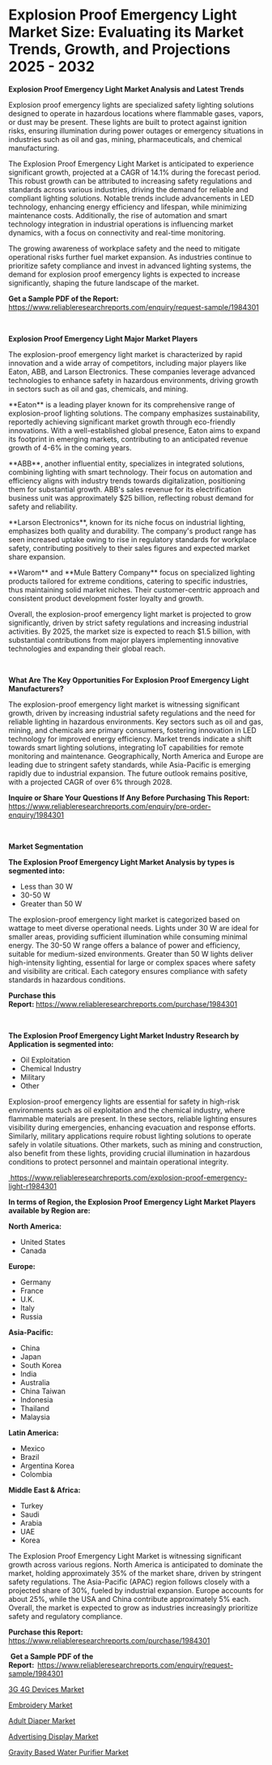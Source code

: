 <p><h1>Explosion Proof Emergency Light Market Size: Evaluating its Market Trends, Growth, and Projections 2025 - 2032</h1></p><p><strong>Explosion Proof Emergency Light Market Analysis and Latest Trends</strong></p>
<p><p>Explosion proof emergency lights are specialized safety lighting solutions designed to operate in hazardous locations where flammable gases, vapors, or dust may be present. These lights are built to protect against ignition risks, ensuring illumination during power outages or emergency situations in industries such as oil and gas, mining, pharmaceuticals, and chemical manufacturing.</p><p>The Explosion Proof Emergency Light Market is anticipated to experience significant growth, projected at a CAGR of 14.1% during the forecast period. This robust growth can be attributed to increasing safety regulations and standards across various industries, driving the demand for reliable and compliant lighting solutions. Notable trends include advancements in LED technology, enhancing energy efficiency and lifespan, while minimizing maintenance costs. Additionally, the rise of automation and smart technology integration in industrial operations is influencing market dynamics, with a focus on connectivity and real-time monitoring.</p><p>The growing awareness of workplace safety and the need to mitigate operational risks further fuel market expansion. As industries continue to prioritize safety compliance and invest in advanced lighting systems, the demand for explosion proof emergency lights is expected to increase significantly, shaping the future landscape of the market.</p></p>
<p><strong>Get a Sample PDF of the Report:&nbsp;</strong> <a href="https://www.reliableresearchreports.com/enquiry/request-sample/1984301?utm_campaign=10&utm_medium=2&utm_source=Github&utm_content=ia&utm_term=08022025&utm_id=explosion-proof-emergency-light">https://www.reliableresearchreports.com/enquiry/request-sample/1984301</a></p>
<p>&nbsp;</p>
<p><strong>Explosion Proof Emergency Light Major Market Players</strong></p>
<p><p>The explosion-proof emergency light market is characterized by rapid innovation and a wide array of competitors, including major players like Eaton, ABB, and Larson Electronics. These companies leverage advanced technologies to enhance safety in hazardous environments, driving growth in sectors such as oil and gas, chemicals, and mining.</p><p>**Eaton** is a leading player known for its comprehensive range of explosion-proof lighting solutions. The company emphasizes sustainability, reportedly achieving significant market growth through eco-friendly innovations. With a well-established global presence, Eaton aims to expand its footprint in emerging markets, contributing to an anticipated revenue growth of 4-6% in the coming years.</p><p>**ABB**, another influential entity, specializes in integrated solutions, combining lighting with smart technology. Their focus on automation and efficiency aligns with industry trends towards digitalization, positioning them for substantial growth. ABB's sales revenue for its electrification business unit was approximately $25 billion, reflecting robust demand for safety and reliability.</p><p>**Larson Electronics**, known for its niche focus on industrial lighting, emphasizes both quality and durability. The company's product range has seen increased uptake owing to rise in regulatory standards for workplace safety, contributing positively to their sales figures and expected market share expansion.</p><p>**Warom** and **Mule Battery Company** focus on specialized lighting products tailored for extreme conditions, catering to specific industries, thus maintaining solid market niches. Their customer-centric approach and consistent product development foster loyalty and growth.</p><p>Overall, the explosion-proof emergency light market is projected to grow significantly, driven by strict safety regulations and increasing industrial activities. By 2025, the market size is expected to reach $1.5 billion, with substantial contributions from major players implementing innovative technologies and expanding their global reach.</p></p>
<p>&nbsp;</p>
<p><strong>What Are The Key Opportunities For Explosion Proof Emergency Light Manufacturers?</strong></p>
<p><p>The explosion-proof emergency light market is witnessing significant growth, driven by increasing industrial safety regulations and the need for reliable lighting in hazardous environments. Key sectors such as oil and gas, mining, and chemicals are primary consumers, fostering innovation in LED technology for improved energy efficiency. Market trends indicate a shift towards smart lighting solutions, integrating IoT capabilities for remote monitoring and maintenance. Geographically, North America and Europe are leading due to stringent safety standards, while Asia-Pacific is emerging rapidly due to industrial expansion. The future outlook remains positive, with a projected CAGR of over 6% through 2028.</p></p>
<p><strong>Inquire or Share Your Questions If Any Before Purchasing This Report:</strong> <a href="https://www.reliableresearchreports.com/enquiry/pre-order-enquiry/1984301?utm_campaign=10&utm_medium=2&utm_source=Github&utm_content=ia&utm_term=08022025&utm_id=explosion-proof-emergency-light">https://www.reliableresearchreports.com/enquiry/pre-order-enquiry/1984301</a></p>
<p>&nbsp;</p>
<p><strong>Market Segmentation</strong></p>
<p><strong>The Explosion Proof Emergency Light Market Analysis by types is segmented into:</strong></p>
<p><ul><li>Less than 30 W</li><li>30-50 W</li><li>Greater than 50 W</li></ul></p>
<p><p>The explosion-proof emergency light market is categorized based on wattage to meet diverse operational needs. Lights under 30 W are ideal for smaller areas, providing sufficient illumination while consuming minimal energy. The 30-50 W range offers a balance of power and efficiency, suitable for medium-sized environments. Greater than 50 W lights deliver high-intensity lighting, essential for large or complex spaces where safety and visibility are critical. Each category ensures compliance with safety standards in hazardous conditions.</p></p>
<p><strong>Purchase this Report:&nbsp;</strong><a href="https://www.reliableresearchreports.com/purchase/1984301?utm_campaign=10&utm_medium=2&utm_source=Github&utm_content=ia&utm_term=08022025&utm_id=explosion-proof-emergency-light">https://www.reliableresearchreports.com/purchase/1984301</a></p>
<p>&nbsp;</p>
<p><strong>The Explosion Proof Emergency Light Market Industry Research by Application is segmented into:</strong></p>
<p><ul><li>Oil Exploitation</li><li>Chemical Industry</li><li>Military</li><li>Other</li></ul></p>
<p><p>Explosion-proof emergency lights are essential for safety in high-risk environments such as oil exploitation and the chemical industry, where flammable materials are present. In these sectors, reliable lighting ensures visibility during emergencies, enhancing evacuation and response efforts. Similarly, military applications require robust lighting solutions to operate safely in volatile situations. Other markets, such as mining and construction, also benefit from these lights, providing crucial illumination in hazardous conditions to protect personnel and maintain operational integrity.</p></p>
<p><a href="https://www.reliableresearchreports.com/explosion-proof-emergency-light-r1984301?utm_campaign=10&utm_medium=2&utm_source=Github&utm_content=ia&utm_term=08022025&utm_id=explosion-proof-emergency-light">&nbsp;https://www.reliableresearchreports.com/explosion-proof-emergency-light-r1984301</a></p>
<p><strong>In terms of Region, the Explosion Proof Emergency Light Market Players available by Region are:</strong></p>
<p>
    <p> <strong> North America: </strong>
        <ul>
            <li>United States</li>
            <li>Canada</li>
        </ul>
        </p> 
    <p> <strong> Europe: </strong>
        <ul>
            <li>Germany</li>
            <li>France</li>
            <li>U.K.</li>
            <li>Italy</li>
            <li>Russia</li>
        </ul>
        </p> 
    <p> <strong> Asia-Pacific: </strong>
        <ul>
            <li>China</li>
            <li>Japan</li>
            <li>South Korea</li>
            <li>India</li>
            <li>Australia</li>
            <li>China Taiwan</li>
            <li>Indonesia</li>
            <li>Thailand</li>
            <li>Malaysia</li>
        </ul>
        </p> 
    <p> <strong> Latin America: </strong>
        <ul>
            <li>Mexico</li>
            <li>Brazil</li>
            <li>Argentina Korea</li>
            <li>Colombia</li>
        </ul>
        </p> 
    <p> <strong> Middle East & Africa: </strong>
        <ul>
            <li>Turkey</li>
            <li>Saudi</li>
            <li>Arabia</li>
            <li>UAE</li>
            <li>Korea</li>
        </ul>
    </p>
    </p>
<p><p>The Explosion Proof Emergency Light Market is witnessing significant growth across various regions. North America is anticipated to dominate the market, holding approximately 35% of the market share, driven by stringent safety regulations. The Asia-Pacific (APAC) region follows closely with a projected share of 30%, fueled by industrial expansion. Europe accounts for about 25%, while the USA and China contribute approximately 5% each. Overall, the market is expected to grow as industries increasingly prioritize safety and regulatory compliance.</p></p>
<p><strong>Purchase this Report: </strong><a href="https://www.reliableresearchreports.com/purchase/1984301?utm_campaign=10&utm_medium=2&utm_source=Github&utm_content=ia&utm_term=08022025&utm_id=explosion-proof-emergency-light">https://www.reliableresearchreports.com/purchase/1984301</a></p>
<p>&nbsp;<strong>Get a Sample PDF of the Report:&nbsp;&nbsp;</strong><a href="https://www.reliableresearchreports.com/enquiry/request-sample/1984301?utm_campaign=10&utm_medium=2&utm_source=Github&utm_content=ia&utm_term=08022025&utm_id=explosion-proof-emergency-light">https://www.reliableresearchreports.com/enquiry/request-sample/1984301</a></p>
<p><strong></strong></p>
<p><p><a href="https://github.com/organophelia8282/Market-Research-Report-List-1/blob/main/3g-4g-devices-market.md?utm_campaign=10&utm_medium=2&utm_source=Github&utm_content=ia&utm_term=08022025&utm_id=explosion-proof-emergency-light">3G 4G Devices Market</a></p><p><a href="https://github.com/jamastodola515/Market-Research-Report-List-1/blob/main/embroidery-market.md?utm_campaign=10&utm_medium=2&utm_source=Github&utm_content=ia&utm_term=08022025&utm_id=explosion-proof-emergency-light">Embroidery Market</a></p><p><a href="https://github.com/savannabyun726/Market-Research-Report-List-1/blob/main/adult-diaper-market.md?utm_campaign=10&utm_medium=2&utm_source=Github&utm_content=ia&utm_term=08022025&utm_id=explosion-proof-emergency-light">Adult Diaper Market</a></p><p><a href="https://github.com/iwciasylvya/Market-Research-Report-List-1/blob/main/advertising-display-market.md?utm_campaign=10&utm_medium=2&utm_source=Github&utm_content=ia&utm_term=08022025&utm_id=explosion-proof-emergency-light">Advertising Display Market</a></p><p><a href="https://github.com/buqjavesora/Market-Research-Report-List-1/blob/main/gravity-based-water-purifier-market.md?utm_campaign=10&utm_medium=2&utm_source=Github&utm_content=ia&utm_term=08022025&utm_id=explosion-proof-emergency-light">Gravity Based Water Purifier Market</a></p></p>